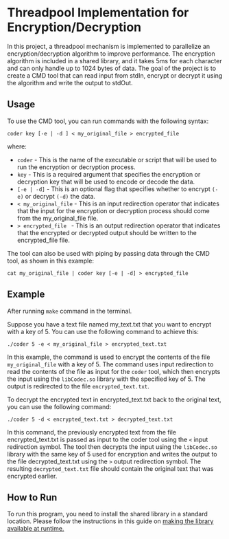# Threadpool Implementation for Encryption/Decryption

In this project, a threadpool mechanism is implemented to parallelize an encryption/decryption algorithm to improve performance. The encryption algorithm is included in a shared library, and it takes 5ms for each character and can only handle up to 1024 bytes of data. The goal of the project is to create a CMD tool that can read input from stdIn, encrypt or decrypt it using the algorithm and write the output to stdOut.

## Usage

To use the CMD tool, you can run commands with the following syntax:
```
coder key [-e | -d ] < my_original_file > encrypted_file
```
where:
- ` coder ` - This is the name of the executable or script that will be used to run the encryption or decryption process.
- ` key ` - This is a required argument that specifies the encryption or decryption key that will be used to encode or decode the data.
- ` [-e | -d] ` - This is an optional flag that specifies whether to encrypt `(-e)` or decrypt `(-d)` the data.
- ` < my_original_file ` - This is an input redirection operator that indicates that the input for the encryption or decryption process should come from the my_original_file file.
- `> encrypted_file ` - This is an output redirection operator that indicates that the encrypted or decrypted output should be written to the encrypted_file file.


The tool can also be used with piping by passing data through the CMD tool, as shown in this example:

```
cat my_original_file | coder key [-e | -d] > encrypted_file
```

## Example

After running `make` command in the terminal.

Suppose you have a text file named my_text.txt that you want to encrypt with a key of 5. You can use the following command to achieve this:
```
./coder 5 -e < my_original_file > encrypted_text.txt
```

In this example, the command  is used to encrypt the contents of the file `my_original_file` with a key of 5. The command uses input redirection to read the contents of the file as input for the `coder` tool, which then encrypts the input using the `libCodec.so` library with the specified key of 5. The output is redirected to the file `encrypted_text.txt`.

To decrypt the encrypted text in encrypted_text.txt back to the original text, you can use the following command:
```
./coder 5 -d < encrypted_text.txt > decrypted_text.txt
```
In this command, the previously encrypted text from the file encrypted_text.txt is passed as input to the coder tool using the `<` input redirection symbol. The tool then decrypts the input using the `libCodec.so` library with the same key of 5 used for encryption and writes the output to the file decrypted_text.txt using the `>` output redirection symbol. The resulting `decrypted_text.txt` file should contain the original text that was encrypted earlier.

## How to Run

To run this program, you need to install the shared library in a standard location. Please follow the instructions in
this guide
on [making the library available at runtime.](https://www.cprogramming.com/tutorial/shared-libraries-linux-gcc.html#:~:text=Making%20the%20library%20available%20at%20runtime)
